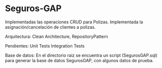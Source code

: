 # Seguros-GAP

Implementadas las operaciones CRUD para Polizas.
Implementada la asignación/cancelación de clientes a polizas.

Arquitectura: Clean Architecture, RepositoryPattern

Pendientes:
  Unit Tests
  Integration Tests
  
 Base de datos:
 En el directorio raiz se encuentra un script (SegurosGAP.sql) para generar la base de datos SegurosGAP, con algunos datos de prueba.
